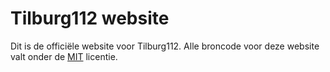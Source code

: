 # Tilburg112 website

Dit is de officiële website voor Tilburg112. Alle broncode voor deze website valt onder de [MIT](./LICENSE) licentie.

